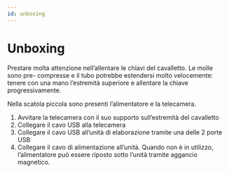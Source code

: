 ```yaml
---
id: unboxing
---
```


# Unboxing

Prestare molta attenzione nell’allentare le chiavi del cavalletto. Le molle sono pre-
compresse e il tubo potrebbe estendersi molto velocemente: tenere con una mano l’estremità superiore e allentare la chiave progressivamente.

Nella scatola piccola sono presenti l’alimentatore e la telecamera.

1. Avvitare la telecamera con il suo supporto sull’estremità del cavalletto
2. Collegare il cavo USB alla telecamera
3. Collegare il cavo USB all’unità di elaborazione tramite una delle 2 porte USB
4. Collegare il cavo di alimentazione all’unità. Quando non è in utilizzo, l’alimentatore può essere riposto sotto l’unità tramite aggancio magnetico.
